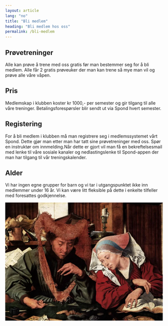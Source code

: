 ```yaml
---
layout: article
lang: "no"
title: "Bli medlem"
heading: "Bli medlem hos oss"
permalink: /bli-medlem
---
```


## Prøvetreninger

Alle kan prøve å trene med oss gratis før man bestemmer seg for å bli medlem. Alle får 2 gratis prøveuker der man kan trene så mye man vil og prøve alle våre våpen.

## Pris

Medlemskap i klubben koster kr 1000,- per semester og gir tilgang til alle våre treninger. Betalingsforespørsler blir sendt ut via Spond hvert semester.

## Registering

For å bli medlem i klubben må man registrere seg i medlemssystemet vårt Spond. Dette gjør man etter man har tatt sine prøvetreninger med oss. Spør en instruktør om innmelding.Når dette er gjort vil man få en bekreftelsesmail med lenke til våre sosiale kanaler og nedlastingslenke til Spond-appen der man har tilgang til vår treningskalender.

## Alder

Vi har ingen egne grupper for barn og vi tar i utgangspunktet ikke inn medlemmer under 16 år. Vi kan være litt fleksible på dette i enkelte tilfeller med foresattes godkjennelse.

<img alt="Bilde fra renessansen av pengevekslere" src="/assets/images/pengeveksler.webp" class="wide-image">
